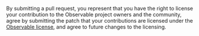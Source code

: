By submitting a pull request, you represent that you have the right to
license your contribution to the Observable project owners and the community,
agree by submitting the patch that your contributions are licensed under
the [Observable license](https://raw.githubusercontent.com/dacap/observable/main/LICENSE.txt),
and agree to future changes to the licensing.
